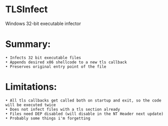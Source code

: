TLSInfect
=========

Windows 32-bit executable infector

# Summary:
	• Infects 32 bit executable files
	• Appends desired x86 shellcode to a new tls callback
	• Preserves original entry point of the file

# Limitations:
	• All tls callbacks get called both on startup and exit, so the code will be executed twice
	• Does not infect files with a tls section already
	• Files need DEP disabled (will disable in the NT Header next update)
	• Probably some things i'm forgetting
